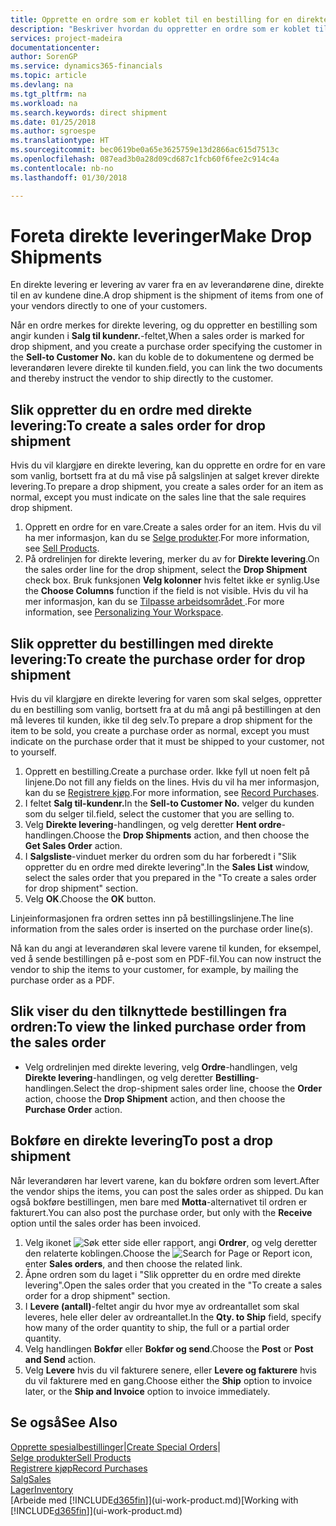 ```yaml
---
title: Opprette en ordre som er koblet til en bestilling for en direkte levering | Microsoft-dokumentasjon
description: "Beskriver hvordan du oppretter en ordre som er koblet til en bestilling, for å sikre levering direkte fra leverandøren til kunden."
services: project-madeira
documentationcenter: 
author: SorenGP
ms.service: dynamics365-financials
ms.topic: article
ms.devlang: na
ms.tgt_pltfrm: na
ms.workload: na
ms.search.keywords: direct shipment
ms.date: 01/25/2018
ms.author: sgroespe
ms.translationtype: HT
ms.sourcegitcommit: bec0619be0a65e3625759e13d2866ac615d7513c
ms.openlocfilehash: 087ead3b0a28d09cd687c1fcb60f6fee2c914c4a
ms.contentlocale: nb-no
ms.lasthandoff: 01/30/2018

---
```

# <a name="make-drop-shipments"></a><span data-ttu-id="20835-103">Foreta direkte leveringer</span><span class="sxs-lookup"><span data-stu-id="20835-103">Make Drop Shipments</span></span>
<span data-ttu-id="20835-104">En direkte levering er levering av varer fra en av leverandørene dine, direkte til en av kundene dine.</span><span class="sxs-lookup"><span data-stu-id="20835-104">A drop shipment is the shipment of items from one of your vendors directly to one of your customers.</span></span>

<span data-ttu-id="20835-105">Når en ordre merkes for direkte levering, og du oppretter en bestilling som angir kunden i **Salg til kundenr.**-feltet,</span><span class="sxs-lookup"><span data-stu-id="20835-105">When a sales order is marked for drop shipment, and you create a purchase order specifying the customer in the **Sell-to Customer No.**</span></span> <span data-ttu-id="20835-106">kan du koble de to dokumentene og dermed be leverandøren levere direkte til kunden.</span><span class="sxs-lookup"><span data-stu-id="20835-106">field, you can link the two documents and thereby instruct the vendor to ship directly to the customer.</span></span>

## <a name="to-create-a-sales-order-for-drop-shipment"></a><span data-ttu-id="20835-107">Slik oppretter du en ordre med direkte levering:</span><span class="sxs-lookup"><span data-stu-id="20835-107">To create a sales order for drop shipment</span></span>
<span data-ttu-id="20835-108">Hvis du vil klargjøre en direkte levering, kan du opprette en ordre for en vare som vanlig, bortsett fra at du må vise på salgslinjen at salget krever direkte levering.</span><span class="sxs-lookup"><span data-stu-id="20835-108">To prepare a drop shipment, you create a sales order for an item as normal, except you must indicate on the sales line that the sale requires drop shipment.</span></span>

1. <span data-ttu-id="20835-109">Opprett en ordre for en vare.</span><span class="sxs-lookup"><span data-stu-id="20835-109">Create a sales order for an item.</span></span> <span data-ttu-id="20835-110">Hvis du vil ha mer informasjon, kan du se [Selge produkter](sales-how-sell-products.md).</span><span class="sxs-lookup"><span data-stu-id="20835-110">For more information, see [Sell Products](sales-how-sell-products.md).</span></span>
2. <span data-ttu-id="20835-111">På ordrelinjen for direkte levering, merker du av for **Direkte levering**.</span><span class="sxs-lookup"><span data-stu-id="20835-111">On the sales order line for the drop shipment, select the **Drop Shipment** check box.</span></span> <span data-ttu-id="20835-112">Bruk funksjonen **Velg kolonner** hvis feltet ikke er synlig.</span><span class="sxs-lookup"><span data-stu-id="20835-112">Use the **Choose Columns** function if the field is not visible.</span></span> <span data-ttu-id="20835-113">Hvis du vil ha mer informasjon, kan du se [Tilpasse arbeidsområdet ](ui-personalization-user.md).</span><span class="sxs-lookup"><span data-stu-id="20835-113">For more information, see [Personalizing Your Workspace](ui-personalization-user.md).</span></span>

## <a name="to-create-the-purchase-order-for-drop-shipment"></a><span data-ttu-id="20835-114">Slik oppretter du bestillingen med direkte levering:</span><span class="sxs-lookup"><span data-stu-id="20835-114">To create the purchase order for drop shipment</span></span>
<span data-ttu-id="20835-115">Hvis du vil klargjøre en direkte levering for varen som skal selges, oppretter du en bestilling som vanlig, bortsett fra at du må angi på bestillingen at den må leveres til kunden, ikke til deg selv.</span><span class="sxs-lookup"><span data-stu-id="20835-115">To prepare a drop shipment for the item to be sold, you create a purchase order as normal, except you must indicate on the purchase order that it must be shipped to your customer, not to yourself.</span></span>

1. <span data-ttu-id="20835-116">Opprett en bestilling.</span><span class="sxs-lookup"><span data-stu-id="20835-116">Create a purchase order.</span></span> <span data-ttu-id="20835-117">Ikke fyll ut noen felt på linjene.</span><span class="sxs-lookup"><span data-stu-id="20835-117">Do not fill any fields on the lines.</span></span> <span data-ttu-id="20835-118">Hvis du vil ha mer informasjon, kan du se [Registrere kjøp](purchasing-how-record-purchases.md).</span><span class="sxs-lookup"><span data-stu-id="20835-118">For more information, see [Record Purchases](purchasing-how-record-purchases.md).</span></span>
2. <span data-ttu-id="20835-119">I feltet **Salg til-kundenr.**</span><span class="sxs-lookup"><span data-stu-id="20835-119">In the **Sell-to Customer No.**</span></span> <span data-ttu-id="20835-120">velger du kunden som du selger til.</span><span class="sxs-lookup"><span data-stu-id="20835-120">field, select the customer that you are selling to.</span></span>
3. <span data-ttu-id="20835-121">Velg **Direkte levering**-handlingen, og velg deretter **Hent ordre**-handlingen.</span><span class="sxs-lookup"><span data-stu-id="20835-121">Choose the **Drop Shipments** action, and then choose the **Get Sales Order** action.</span></span>
4. <span data-ttu-id="20835-122">I **Salgsliste**-vinduet merker du ordren som du har forberedt i "Slik oppretter du en ordre med direkte levering".</span><span class="sxs-lookup"><span data-stu-id="20835-122">In the **Sales List** window, select the sales order that you prepared in the "To create a sales order for drop shipment" section.</span></span>
5. <span data-ttu-id="20835-123">Velg **OK**.</span><span class="sxs-lookup"><span data-stu-id="20835-123">Choose the **OK** button.</span></span>

<span data-ttu-id="20835-124">Linjeinformasjonen fra ordren settes inn på bestillingslinjene.</span><span class="sxs-lookup"><span data-stu-id="20835-124">The line information from the sales order is inserted on the purchase order line(s).</span></span>

<span data-ttu-id="20835-125">Nå kan du angi at leverandøren skal levere varene til kunden, for eksempel, ved å sende bestillingen på e-post som en PDF-fil.</span><span class="sxs-lookup"><span data-stu-id="20835-125">You can now instruct the vendor to ship the items to your customer, for example, by mailing the purchase order as a PDF.</span></span>     

## <a name="to-view-the-linked-purchase-order-from-the-sales-order"></a><span data-ttu-id="20835-126">Slik viser du den tilknyttede bestillingen fra ordren:</span><span class="sxs-lookup"><span data-stu-id="20835-126">To view the linked purchase order from the sales order</span></span>
* <span data-ttu-id="20835-127">Velg ordrelinjen med direkte levering, velg **Ordre**-handlingen, velg **Direkte levering**-handlingen, og velg deretter **Bestilling**-handlingen.</span><span class="sxs-lookup"><span data-stu-id="20835-127">Select the drop-shipment sales order line, choose the **Order** action, choose the **Drop Shipment** action, and then choose the **Purchase Order** action.</span></span>

## <a name="to-post-a-drop-shipment"></a><span data-ttu-id="20835-128">Bokføre en direkte levering</span><span class="sxs-lookup"><span data-stu-id="20835-128">To post a drop shipment</span></span>
<span data-ttu-id="20835-129">Når leverandøren har levert varene, kan du bokføre ordren som levert.</span><span class="sxs-lookup"><span data-stu-id="20835-129">After the vendor ships the items, you can post the sales order as shipped.</span></span> <span data-ttu-id="20835-130">Du kan også bokføre bestillingen, men bare med **Motta**-alternativet til ordren er fakturert.</span><span class="sxs-lookup"><span data-stu-id="20835-130">You can also post the purchase order, but only with the **Receive** option until the sales order has been invoiced.</span></span>

1. <span data-ttu-id="20835-131">Velg ikonet ![Søk etter side eller rapport](media/ui-search/search_small.png "Søk etter side eller rapport"), angi **Ordrer**, og velg deretter den relaterte koblingen.</span><span class="sxs-lookup"><span data-stu-id="20835-131">Choose the ![Search for Page or Report](media/ui-search/search_small.png "Search for Page or Report icon") icon, enter **Sales orders**, and then choose the related link.</span></span>
2. <span data-ttu-id="20835-132">Åpne ordren som du laget i "Slik oppretter du en ordre med direkte levering".</span><span class="sxs-lookup"><span data-stu-id="20835-132">Open the sales order that you created in the "To create a sales order for a drop shipment" section.</span></span>
3. <span data-ttu-id="20835-133">I **Levere (antall)**-feltet angir du hvor mye av ordreantallet som skal leveres, hele eller deler av ordreantallet.</span><span class="sxs-lookup"><span data-stu-id="20835-133">In the **Qty. to Ship** field, specify how many of the order quantity to ship, the full or a partial order quantity.</span></span>
4. <span data-ttu-id="20835-134">Velg handlingen **Bokfør** eller **Bokfør og send**.</span><span class="sxs-lookup"><span data-stu-id="20835-134">Choose the **Post** or **Post and Send** action.</span></span>
5. <span data-ttu-id="20835-135">Velg **Levere** hvis du vil fakturere senere, eller **Levere og fakturere** hvis du vil fakturere med en gang.</span><span class="sxs-lookup"><span data-stu-id="20835-135">Choose either the **Ship** option to invoice later, or the **Ship and Invoice** option to invoice immediately.</span></span>

## <a name="see-also"></a><span data-ttu-id="20835-136">Se også</span><span class="sxs-lookup"><span data-stu-id="20835-136">See Also</span></span>
<span data-ttu-id="20835-137">[Opprette spesialbestillinger](sales-how-to-create-special-orders.md)|</span><span class="sxs-lookup"><span data-stu-id="20835-137">[Create Special Orders](sales-how-to-create-special-orders.md)|</span></span>  
[<span data-ttu-id="20835-138">Selge produkter</span><span class="sxs-lookup"><span data-stu-id="20835-138">Sell Products</span></span>](sales-how-sell-products.md)  
[<span data-ttu-id="20835-139">Registrere kjøp</span><span class="sxs-lookup"><span data-stu-id="20835-139">Record Purchases</span></span>](purchasing-how-record-purchases.md)  
[<span data-ttu-id="20835-140">Salg</span><span class="sxs-lookup"><span data-stu-id="20835-140">Sales</span></span>](sales-manage-sales.md)  
[<span data-ttu-id="20835-141">Lager</span><span class="sxs-lookup"><span data-stu-id="20835-141">Inventory</span></span>](inventory-manage-inventory.md)  
<span data-ttu-id="20835-142">[Arbeide med [!INCLUDE[d365fin](includes/d365fin_md.md)]](ui-work-product.md)</span><span class="sxs-lookup"><span data-stu-id="20835-142">[Working with [!INCLUDE[d365fin](includes/d365fin_md.md)]](ui-work-product.md)</span></span>

